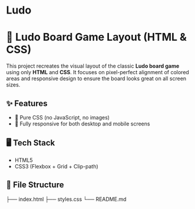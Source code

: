 # Ludo
# 🧩 Ludo Board Game Layout (HTML & CSS)

This project recreates the visual layout of the classic **Ludo board game** using only **HTML** and **CSS**. It focuses on pixel-perfect alignment of colored areas and responsive design to ensure the board looks great on all screen sizes.

## ✨ Features

- 📐 Pure CSS (no JavaScript, no images)
- 📱 Fully responsive for both desktop and mobile screens

## 🖥️ Tech Stack

- HTML5
- CSS3 (Flexbox + Grid + Clip-path)

## 📂 File Structure
├── index.html
├── styles.css 
└── README.md



